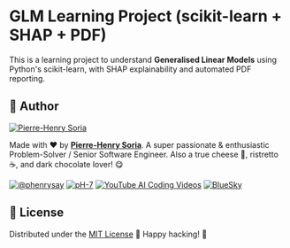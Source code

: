 # GLM Learning Project (scikit-learn + SHAP + PDF)

This is a learning project to understand **Generalised Linear Models** using Python's scikit-learn, with SHAP explainability and automated PDF reporting.

## 👋 Author

[![Pierre-Henry Soria](https://avatars0.githubusercontent.com/u/1325411?s=200)](https://ph7.me "Pierre-Henry Soria, Software Developer")

Made with ❤️ by **[Pierre-Henry Soria](https://pierrehenry.be)**. A super passionate & enthusiastic Problem-Solver / Senior Software Engineer. Also a true cheese 🧀, ristretto ☕️, and dark chocolate lover! 😋

[![@phenrysay](https://img.shields.io/badge/x-000000?style=for-the-badge&logo=x)](https://x.com/phenrysay "Follow Me on X") [![pH-7](https://img.shields.io/badge/GitHub-100000?style=for-the-badge&logo=github&logoColor=white)](https://github.com/pH-7 "My GitHub") [![YouTube AI Coding Videos](https://img.shields.io/badge/YouTube-FF0000?style=for-the-badge&logo=youtube&logoColor=white)](https://www.youtube.com/@pH7Programming/videos "My YouTube Tech Channel") [![BlueSky](https://img.shields.io/badge/BlueSky-00A8E8?style=for-the-badge&logo=bluesky&logoColor=white)](https://bsky.app/profile/ph7s.bsky.social "Follow Me on BlueSky")

## 📄 License

Distributed under the [MIT License](LICENSE.md) 🎉 Happy hacking! 🤠
